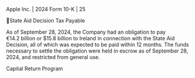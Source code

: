 Apple Inc. | 2024 Form 10-K | 25

State Aid Decision Tax Payable

As of September 28, 2024, the Company had an obligation to pay €14.2 billion or $15.8 billion to Ireland in connection with the
State Aid Decision, all of which was expected to be paid within 12 months. The funds necessary to settle the obligation were held
in escrow as of September 28, 2024, and restricted from general use.

Capital Return Program